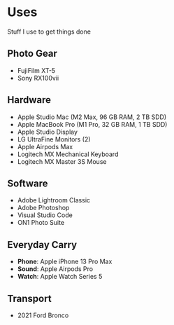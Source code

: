 # Uses
Stuff I use to get things done
## Photo Gear

 - FujiFilm XT-5
 - Sony RX100vii
 
 ## Hardware
 
 - Apple Studio Mac (M2 Max, 96 GB RAM, 2 TB SDD)  
 - Apple MacBook Pro (M1 Pro, 32 GB RAM, 1 TB SDD)
 - Apple Studio Display
 - LG UltraFine Monitors (2)
 - Apple Airpods Max
 - Logitech MX Mechanical Keyboard
 - Logitech MX Master 3S Mouse
## Software
 - Adobe Lightroom Classic
 - Adobe Photoshop
 - Visual Studio Code
 - ON1 Photo Suite
## Everyday Carry
 - **Phone**: Apple iPhone 13 Pro Max
 - **Sound**: Apple Airpods Pro
 - **Watch**: Apple Watch Series 5
## Transport
 - 2021 Ford Bronco
